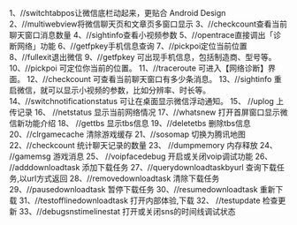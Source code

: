 1、//switchtabpos让微信底栏动起来，更贴合 Android Design
2、//multiwebview将微信聊天页和文章页多窗口显示
3、//checkcount查看当前聊天窗口消息数量
4、//sightinfo查看小视频参数
5、//opentrace直接调出「诊断网络」功能
6、//getfpkey手机信息查询
7、//pickpoi定位当前位置
8、//fullexit退出微信
9、//getfpkey 可出现手机信息，包括制造商、型号等。
10、//pickpoi 可定位你当前的位置。
11、//traceroute 可进入【网络诊断】界面。
12、//checkcount 可查看当前聊天窗口有多少条消息。
13、//sightinfo 重启微信，就可以显示小视频的参数，比如分辨率、时长等。
14、//switchnotificationstatus 可让在桌面显示微信浮动通知。
15、 //uplog 上传记录
16、 //netstatus 显示当前网络情况
17、//whatsnew 打开首屏窗口显示微信新功能介绍
18、 //gettbs 显示tbs信息
19、//deletetbs 删除tbs信息
20、//clrgamecache 清除游戏缓存
21、//sosomap 切换为腾讯地图
22、//checkcount 统计聊天记录的数量
23、 //dumpmemory 内存释放
24、 //gamemsg 游戏消息
25、 //voipfacedebug 开启或关闭voip调试功能
26、 //adddownloadtask 添加下载任务
27、//querydownloadtaskbyurl 查询下载任务,以url方式返回
28、//removedownloadtask 清除下载任务
29、//pausedownloadtask 暂停下载任务
30、//resumedownloadtask 重新下载
31、//testofflinedownloadtask 打开内部体验,下载
32、 //testupdate 检查更新
33、//debugsnstimelinestat 打开或关闭sns的时间线调试状态